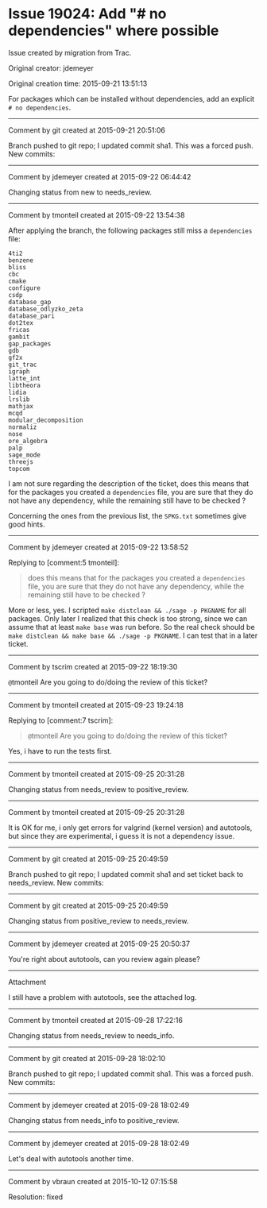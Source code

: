 # Issue 19024: Add "# no dependencies" where possible

Issue created by migration from Trac.

Original creator: jdemeyer

Original creation time: 2015-09-21 13:51:13

For packages which can be installed without dependencies, add an explicit `# no dependencies`.


---

Comment by git created at 2015-09-21 20:51:06

Branch pushed to git repo; I updated commit sha1. This was a forced push. New commits:


---

Comment by jdemeyer created at 2015-09-22 06:44:42

Changing status from new to needs_review.


---

Comment by tmonteil created at 2015-09-22 13:54:38

After applying the branch, the following packages still miss a `dependencies` file:


```
4ti2
benzene
bliss
cbc
cmake
configure
csdp
database_gap
database_odlyzko_zeta
database_pari
dot2tex
fricas
gambit
gap_packages
gdb
gf2x
git_trac
igraph
latte_int
libtheora
lidia
lrslib
mathjax
mcqd
modular_decomposition
normaliz
nose
ore_algebra
palp
sage_mode
threejs
topcom
```


I am not sure regarding the description of the ticket, does this means that for the packages you created a `dependencies` file, you are sure that they do not have any dependency, while the remaining still have to be checked ?

Concerning the ones from the previous list, the `SPKG.txt` sometimes give good hints.


---

Comment by jdemeyer created at 2015-09-22 13:58:52

Replying to [comment:5 tmonteil]:
> does this means that for the packages you created a `dependencies` file, you are sure that they do not have any dependency, while the remaining still have to be checked ?

More or less, yes. I scripted `make distclean && ./sage -p PKGNAME` for all packages. Only later I realized that this check is too strong, since we can assume that at least `make base` was run before. So the real check should be `make distclean && make base && ./sage -p PKGNAME`. I can test that in a later ticket.


---

Comment by tscrim created at 2015-09-22 18:19:30

`@`tmonteil Are you going to do/doing the review of this ticket?


---

Comment by tmonteil created at 2015-09-23 19:24:18

Replying to [comment:7 tscrim]:
> `@`tmonteil Are you going to do/doing the review of this ticket?

Yes, i have to run the tests first.


---

Comment by tmonteil created at 2015-09-25 20:31:28

Changing status from needs_review to positive_review.


---

Comment by tmonteil created at 2015-09-25 20:31:28

It is OK for me, i only get errors for valgrind (kernel version) and autotools, but since they are experimental, i guess it is not a dependency issue.


---

Comment by git created at 2015-09-25 20:49:59

Branch pushed to git repo; I updated commit sha1 and set ticket back to needs_review. New commits:


---

Comment by git created at 2015-09-25 20:49:59

Changing status from positive_review to needs_review.


---

Comment by jdemeyer created at 2015-09-25 20:50:37

You're right about autotools, can you review again please?


---

Attachment

I still have a problem with autotools, see the attached log.


---

Comment by tmonteil created at 2015-09-28 17:22:16

Changing status from needs_review to needs_info.


---

Comment by git created at 2015-09-28 18:02:10

Branch pushed to git repo; I updated commit sha1. This was a forced push. New commits:


---

Comment by jdemeyer created at 2015-09-28 18:02:49

Changing status from needs_info to positive_review.


---

Comment by jdemeyer created at 2015-09-28 18:02:49

Let's deal with autotools another time.


---

Comment by vbraun created at 2015-10-12 07:15:58

Resolution: fixed
